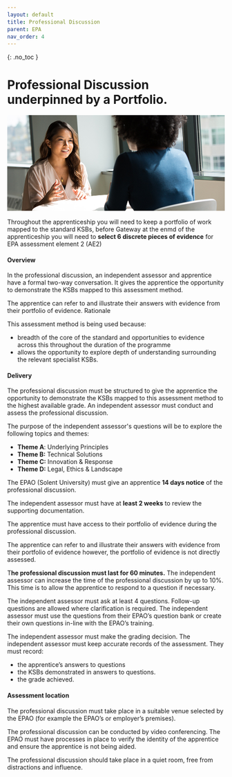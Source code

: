 ```yaml
---
layout: default
title: Professional Discussion
parent: EPA
nav_order: 4
---
```


{: .no_toc }

# Professional Discussion underpinned by a Portfolio.

![](../images/christina-wocintechchat-com-eF7HN40WbAQ-unsplash.jpg)

Throughout the apprenticeship you will need to keep a portfolio of work mapped to the standard KSBs, before Gateway at the enmd of the apprenticeship you will need to **select 6 discrete pieces of evidence** for EPA assessment element 2 (AE2)

#### Overview
In the professional discussion, an independent assessor and apprentice have a formal two-way conversation. It gives the apprentice the opportunity to demonstrate the KSBs mapped to this assessment method.

The apprentice can refer to and illustrate their answers with evidence from their portfolio of evidence.
Rationale

This assessment method is being used because:
* breadth of the core of the standard and opportunities to evidence across this throughout the duration of the programme
* allows the opportunity to explore depth of understanding surrounding the relevant specialist KSBs.

#### Delivery
The professional discussion must be structured to give the apprentice the opportunity to demonstrate the KSBs mapped to this assessment method to the highest available grade.
An independent assessor must conduct and assess the professional discussion.

The purpose of the independent assessor's questions will be to explore the following topics and themes:

* **Theme A**: Underlying Principles
* **Theme B:** Technical Solutions
* **Theme C:** Innovation & Response
* **Theme D:** Legal, Ethics & Landscape

The EPAO (Solent University) must give an apprentice **14 days notice** of the professional discussion.

The independent assessor must have at **least 2 weeks** to review the supporting documentation.

The apprentice must have access to their portfolio of evidence during the professional discussion.

The apprentice can refer to and illustrate their answers with evidence from their portfolio of evidence however, the portfolio of evidence is not directly assessed.

T**he professional discussion must last for 60 minutes.** The independent assessor can increase the time of the professional discussion by up to 10%. This time is to allow the apprentice to respond to a question if necessary.

The independent assessor must ask at least 4 questions. Follow-up questions are allowed where clarification is required. The independent assessor must use the questions from their EPAO’s question bank or create their own questions in-line with the EPAO’s training.

The independent assessor must make the grading decision. The independent assessor must keep accurate records of the assessment. They must record:
* the apprentice’s answers to questions
* the KSBs demonstrated in answers to questions.
* the grade achieved. 
 

#### Assessment location
The professional discussion must take place in a suitable venue selected by the EPAO (for example the EPAO’s or employer’s premises).

The professional discussion can be conducted by video conferencing. The EPAO must have processes in place to verify the identity of the apprentice and ensure the apprentice is not being aided.

The professional discussion should take place in a quiet room, free from distractions and influence.


